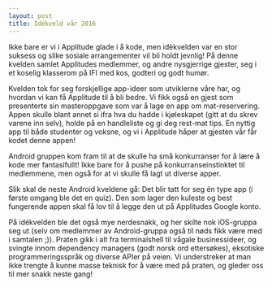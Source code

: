 ```yaml
---
layout: post
title: Idékveld vår 2016
---
```


Ikke bare er vi i Applitude glade i å kode, men idèkvelden var en stor suksess og slike sosiale arrangementer vil bli holdt jevnlig! På denne kvelden samlet Applitudes medlemmer, og andre nysgjerrige gjester, seg i et koselig klasserom på IFI med kos, godteri og godt humør.

Kvelden tok for seg forskjellige app-ideer som utviklerne våre har, og hvordan vi kan få Applitude til å bli bedre. Vi fikk også en gjest som presenterte sin masteroppgave som var å lage en app om mat-reservering. Appen skulle blant annet si ifra hva du hadde i kjøleskapet (gitt at du skrev varene inn selv), holde på en handleliste og gi deg rest-mat tips. En nyttig app til både studenter og voksne, og vi i Applitude håper at gjesten vår får kodet denne appen!

Android gruppen kom fram til at de skulle ha små konkurranser for å lære å kode mer fantasifullt! Ikke bare for å pushe på konkurranseinstinktet til medlemmene, men også for at vi skulle få lagt ut diverse apper.

Slik skal de neste Android kveldene gå: Det blir tatt for seg én type app (i første omgang ble det en quiz). Den som lager den kuleste og best fungerende appen skal få lov til å legge den ut på Applitudes Google konto.

På idékvelden ble det også mye nerdesnakk, og her skilte nok iOS-gruppa seg ut (selv om medlemmer av Android-gruppa også til nøds fikk være med i samtalen ;)). Praten gikk i alt fra terminalshell til vågale businessideer, og svingte innom dependency managers (godt norsk ord ettersøkes), eksotiske programmeringsspråk og diverse APIer på veien. Vi understreker at man ikke trengte å kunne masse teknisk for å være med på praten, og gleder oss til mer snakk neste gang!
